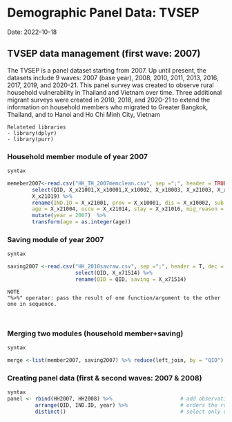 # Demographic Panel Data: TVSEP
Date: 2022-10-18


## TVSEP data management (first wave: 2007)

The TVSEP is a panel dataset starting from 2007. Up until present, the datasets include 9 waves: 2007 (base year), 2008, 2010, 2011, 2013, 2016, 2017, 2019, and 2020-21. This panel survey was created to observe rural household vulnerability in Thailand and Vietnam over time. Three additional migrant surveys were created in 2010, 2018, and 2020-21 to extend the information on household members who migrated to Greater Bangkok, Thailand, and to Hanoi and Ho Chi Minh City, Vietnam

```
Relateted libraries
- library(dplyr)
- library(purr)
```

### Household member module of year 2007

``` r 
syntax

memeber2007<-read.csv("HH_TH_2007memclean.csv", sep =";", header = TRUE, dec = ",", na.strings = "NA") %>%      # import .csv file
        select(QID, X_x21001,X_x10001,X_x10002, X_x10003, X_x21003, X_x21004, X_x21014, X_x21016, X_x21018,
        X_x21019) %>%                                                                                           # select some variables from the data set
        rename(IND.ID = X_x21001, prov = X_x10001, dis = X_x10002, sub.dis = X_x10003, gender = X_x21003,
        age = X_x21004, occu = X_x21014, stay = X_x21016, mig_reason = X_x21018, destination = X_x21019) %>%    # rename variables                                    
        mutate(year = 2007)  %>%                                                                                # add an variable
        transform(age = as.integer(age))                                                                        # convert class(type) of data

```

### Saving module of year 2007

``` r
syntax

saving2007 <-read.csv("HH_2010savraw.csv", sep =";", header = T, dec = ",", na.strings = "NA") %>%              # import .csv file
                      select(QID, X_x71514) %>%                                                                 # select some variables from the data 
                      rename(QID = QID, saving = X_x71514)                                                      # rename variables 
```

```
NOTE
"%>%" operator: pass the result of one function/argument to the other one in sequence.

 
```

### Merging two modules (household member+saving)

``` r
syntax

merge <-list(member2007, saving2007) %>% reduce(left_join, by = "QID")          # join multiple dataframes

```

### Creating panel data (first & second waves: 2007 & 2008)

``` r 
syntax
panel <- rbind(HH2007, HH2008) %>%                      # add observations rowwise
         arrange(QID, IND.ID, year) %>%                 # orders the rows by the values of selected columns
         distinct()                                     # select only unique/distinct rows from a data frame. In other word, remove repeated observations
```





